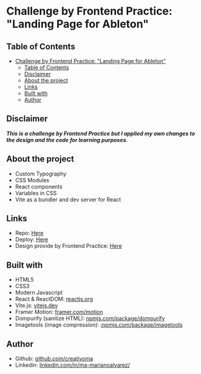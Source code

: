 # Challenge by Frontend Practice: "Landing Page for Ableton"

## Table of Contents

- [Challenge by Frontend Practice: "Landing Page for Ableton"](#challenge-by-frontend-practice-landing-page-for-ableton)
  - [Table of Contents](#table-of-contents)
  - [Disclaimer](#disclaimer)
  - [About the project](#about-the-project)
  - [Links](#links)
  - [Built with](#built-with)
  - [Author](#author)

## Disclaimer

***This is a challenge by Frontend Practice but I applied my own changes to the design and the code for learning purposes.*** 

## About the project

- Custom Typography
- CSS Modules
- React components
- Variables in CSS
- Vite as a bundler and dev server for React

## Links

- Repo: [Here](#)
- Deploy: [Here](#)
- Design provide by Frontend Practice: [Here](https://www.frontendpractice.com/projects/ableton)

## Built with

- HTML5
- CSS3 
- Modern Javascript
- React & ReactDOM: [reactjs.org](https://reactjs.org/)
- Vite.js: [vitejs.dev](https://vitejs.dev/)
- Framer Motion: [framer.com/motion](https://www.framer.com/motion/)
- Dompurify (sanitize HTML): [npmjs.com/package/dompurify](https://www.npmjs.com/package/dompurify)
- Imagetools (image compression): [¡npmjs.com/package/imagetools](https://www.npmjs.com/package/imagetools)

## Author

- Github: [github.com/creativoma](https://github.com/creativoma)
- Linkedin: [linkedin.com/in/ma-marianoalvarez/](https://www.linkedin.com/in/ma-marianoalvarez/)
